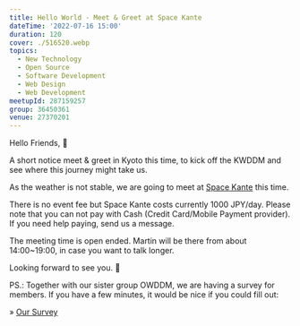 ```yaml
---
title: Hello World - Meet & Greet at Space Kante
dateTime: '2022-07-16 15:00'
duration: 120
cover: ./516520.webp
topics:
  - New Technology
  - Open Source
  - Software Development
  - Web Design
  - Web Development
meetupId: 287159257
group: 36450361
venue: 27370201
---
```


Hello Friends, 👋

A short notice meet & greet in Kyoto this time, to kick off the KWDDM and see where this journey might take us.

As the weather is not stable, we are going to meet at [Space Kante](https://space-kante.com/kyoto/) this time.

There is no event fee but Space Kante costs currently 1000 JPY/day. Please note that you can not pay with Cash (Credit Card/Mobile Payment provider). If you need help paying, send us a message.

The meeting time is open ended. Martin will be there from about 14:00\~19:00, in case you want to talk longer.

Looking forward to see you. 🤗

PS.: Together with our sister group OWDDM, we are having a survey for members. If you have a few minutes, it would be nice if you could fill out:

» [Our Survey](https://forms.gle/bku9eyxVVwwxmaUX8)
